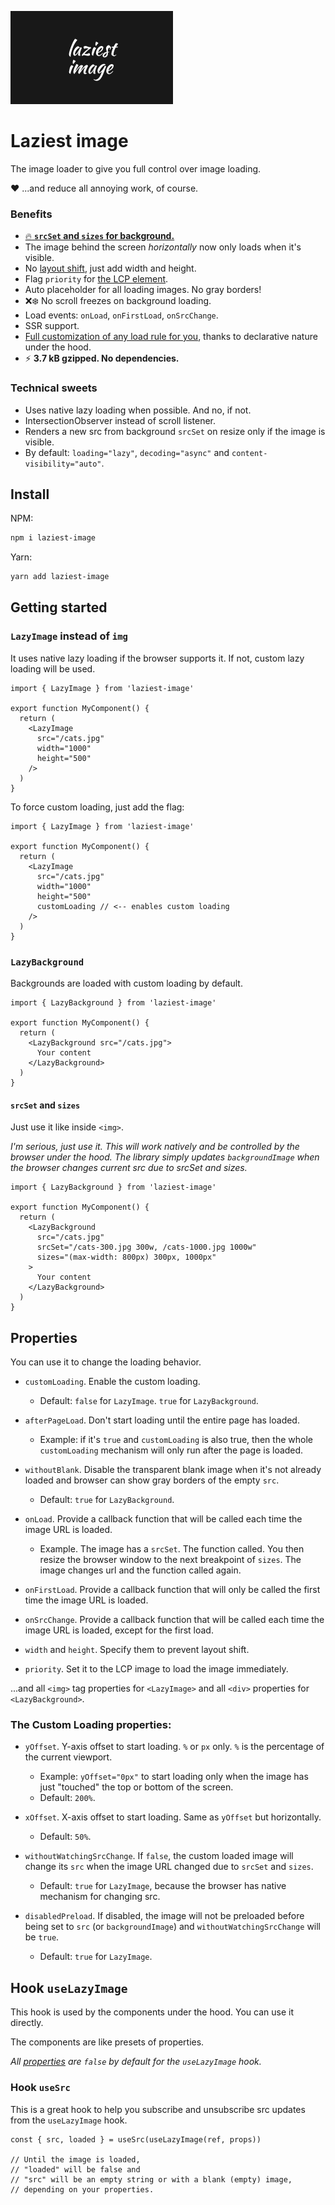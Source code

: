 <p>
  <img src="https://raw.githubusercontent.com/ilvetrov/laziest-image/main/logo.svg" width="260" height="149" />
</p>

# Laziest image

The image loader to give you full control over image loading.

:heart: ...and reduce all annoying work, of course.

### Benefits
- [:fire: **`srcSet` and `sizes` for background.**](#srcset-and-sizes)
- The image behind the screen *horizontally* now only loads when it's visible.
- No [layout shift](https://web.dev/cls/), just add width and height.
- Flag `priority` for [the LCP element](https://web.dev/lcp/).
- Auto placeholder for all loading images. No gray borders!
- :x::snowflake: No scroll freezes on background loading.
- Load events: `onLoad`, `onFirstLoad`, `onSrcChange`.
- SSR support.
- [Full customization of any load rule for you](#properties), thanks to declarative nature under the hood.
- :zap: **3.7 kB gzipped. No dependencies.**

### Technical sweets
- Uses native lazy loading when possible. And no, if not.
- IntersectionObserver instead of scroll listener.
- Renders a new src from background `srcSet` on resize only if the image is visible.
- By default: `loading="lazy"`, `decoding="async"` and `content-visibility="auto"`.

## Install

NPM:

```bash
npm i laziest-image
```

Yarn:

```bash
yarn add laziest-image
```

## Getting started

### `LazyImage` instead of `img`

It uses native lazy loading if the browser supports it. If not, custom lazy loading will be used.

```tsx
import { LazyImage } from 'laziest-image'

export function MyComponent() {
  return (
    <LazyImage
      src="/cats.jpg"
      width="1000"
      height="500"
    />
  )
}
```

To force custom loading, just add the flag:

```tsx
import { LazyImage } from 'laziest-image'

export function MyComponent() {
  return (
    <LazyImage
      src="/cats.jpg"
      width="1000"
      height="500"
      customLoading // <-- enables custom loading
    />
  )
}
```

### `LazyBackground`

Backgrounds are loaded with custom loading by default.

```tsx
import { LazyBackground } from 'laziest-image'

export function MyComponent() {
  return (
    <LazyBackground src="/cats.jpg">
      Your content
    </LazyBackground>
  )
}
```

#### `srcSet` and `sizes`

Just use it like inside `<img>`.

*I'm serious, just use it. This will work natively and be controlled by the browser under the hood. The library simply updates `backgroundImage` when the browser changes current src due to srcSet and sizes.*

```tsx
import { LazyBackground } from 'laziest-image'

export function MyComponent() {
  return (
    <LazyBackground
      src="/cats.jpg"
      srcSet="/cats-300.jpg 300w, /cats-1000.jpg 1000w"
      sizes="(max-width: 800px) 300px, 1000px"
    >
      Your content
    </LazyBackground>
  )
}
```

## Properties

You can use it to change the loading behavior.

- `customLoading`. Enable the custom loading.
  - Default: `false` for `LazyImage`. `true` for `LazyBackground`.

- `afterPageLoad`. Don't start loading until the entire page has loaded.
  - Example: if it's `true` and `customLoading` is also true, then the whole `customLoading` mechanism will only run after the page is loaded.

- `withoutBlank`. Disable the transparent blank image when it's not already loaded and browser can show gray borders of the empty `src`.
  - Default: `true` for `LazyBackground`.

- `onLoad`. Provide a callback function that will be called each time the image URL is loaded.
  - Example. The image has a `srcSet`. The function called. You then resize the browser window to the next breakpoint of `sizes`. The image changes url and the function called again.

- `onFirstLoad`. Provide a callback function that will only be called the first time the image URL is loaded.

- `onSrcChange`. Provide a callback function that will be called each time the image URL is loaded, except for the first load.

- `width` and `height`. Specify them to prevent layout shift.

- `priority`. Set it to the LCP image to load the image immediately.

...and all `<img>` tag properties for `<LazyImage>` and all `<div>` properties for `<LazyBackground>`.

### The Custom Loading properties:

- `yOffset`. Y-axis offset to start loading. `%` or `px` only. `%` is the percentage of the current viewport.
  - Example: `yOffset="0px"` to start loading only when the image has just "touched" the top or bottom of the screen.
  - Default: `200%`.

- `xOffset`. X-axis offset to start loading. Same as `yOffset` but horizontally.
  - Default: `50%`.

- `withoutWatchingSrcChange`. If `false`, the custom loaded image will change its `src` when the image URL changed due to `srcSet` and `sizes`.
  - Default: `true` for `LazyImage`, because the browser has native mechanism for changing src.

- `disabledPreload`. If disabled, the image will not be preloaded before being set to `src` (or `backgroundImage`) and `withoutWatchingSrcChange` will be `true`.
  - Default: `true` for `LazyImage`.

## Hook `useLazyImage`

This hook is used by the components under the hood. You can use it directly.

The components are like presets of properties.

*All [properties](#properties) are `false` by default for the `useLazyImage` hook.*

### Hook `useSrc`

This is a great hook to help you subscribe and unsubscribe src updates from the `useLazyImage` hook.

```tsx
const { src, loaded } = useSrc(useLazyImage(ref, props))

// Until the image is loaded,
// "loaded" will be false and
// "src" will be an empty string or with a blank (empty) image,
// depending on your properties.
```
